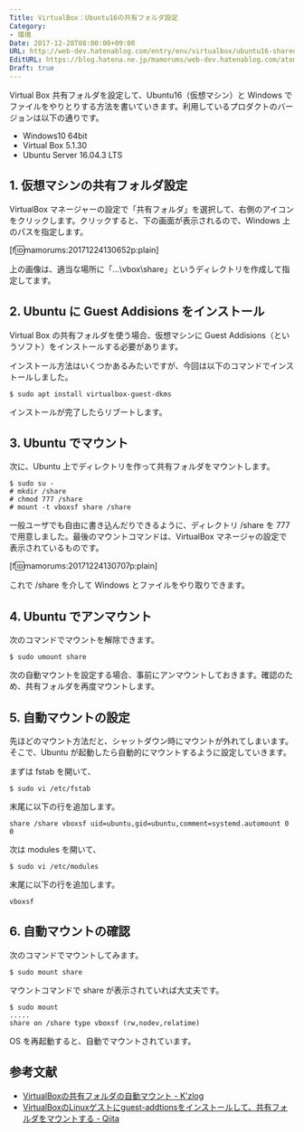```yaml
---
Title: VirtualBox：Ubuntu16の共有フォルダ設定
Category:
- 環境
Date: 2017-12-28T08:00:00+09:00
URL: http://web-dev.hatenablog.com/entry/env/virtualbox/ubuntu16-shared-folder
EditURL: https://blog.hatena.ne.jp/mamorums/web-dev.hatenablog.com/atom/entry/8599973812329272416
Draft: true
---
```


Virtual Box 共有フォルダを設定して、Ubuntu16（仮想マシン）と Windows でファイルをやりとりする方法を書いていきます。利用しているプロダクトのバージョンは以下の通りです。

- Windows10 64bit
- Virtual Box 5.1.30
- Ubuntu Server 16.04.3 LTS 


## 1. 仮想マシンの共有フォルダ設定
VirtualBox マネージャーの設定で「共有フォルダ」を選択して、右側のアイコンをクリックします。クリックすると、下の画面が表示されるので、Windows 上のパスを指定します。

[f:id:mamorums:20171224130652p:plain]

上の画像は、適当な場所に「...\vbox\share」というディレクトリを作成して指定してます。


## 2. Ubuntu に Guest Addisions をインストール
Virtual Box の共有フォルダを使う場合、仮想マシンに Guest Addisions（というソフト）をインストールする必要があります。

インストール方法はいくつかあるみたいですが、今回は以下のコマンドでインストールしました。

```
$ sudo apt install virtualbox-guest-dkms
```

インストールが完了したらリブートします。


## 3. Ubuntu でマウント
次に、Ubuntu 上でディレクトリを作って共有フォルダをマウントします。

```
$ sudo su -
# mkdir /share
# chmod 777 /share
# mount -t vboxsf share /share
```

一般ユーザでも自由に書き込んだりできるように、ディレクトリ /share を 777 で用意しました。最後のマウントコマンドは、VirtualBox マネージャの設定で表示されているものです。

[f:id:mamorums:20171224130707p:plain]

これで /share を介して Windows とファイルをやり取りできます。


## 4. Ubuntu でアンマウント
次のコマンドでマウントを解除できます。

```
$ sudo umount share
```

次の自動マウントを設定する場合、事前にアンマウントしておきます。確認のため、共有フォルダを再度マウントします。


## 5. 自動マウントの設定
先ほどのマウント方法だと、シャットダウン時にマウントが外れてしまいます。そこで、Ubuntu が起動したら自動的にマウントするように設定していきます。

まずは fstab を開いて、

```
$ sudo vi /etc/fstab
```

末尾に以下の行を追加します。

```
share /share vboxsf uid=ubuntu,gid=ubuntu,comment=systemd.automount 0 0
```

次は modules を開いて、

```
$ sudo vi /etc/modules
```

末尾に以下の行を追加します。

```
vboxsf
```


## 6. 自動マウントの確認
次のコマンドでマウントしてみます。

```
$ sudo mount share
```

マウントコマンドで share が表示されていれば大丈夫です。

```
$ sudo mount
.....
share on /share type vboxsf (rw,nodev,relatime)
```

OS を再起動すると、自動でマウントされています。


## 参考文献
- [VirtualBoxの共有フォルダの自動マウント - K'zlog](http://kzlog.picoaccel.com/post-968/)
- [VirtualBoxのLinuxゲストにguest-addtionsをインストールして、共有フォルダをマウントする - Qiita](https://qiita.com/seijikohara/items/6bac67de38a2d6838127)
